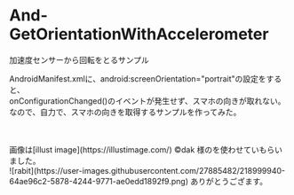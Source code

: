 # And-GetOrientationWithAccelerometer
加速度センサーから回転をとるサンプル

AndroidManifest.xmlに、android:screenOrientation="portrait"の設定をすると、<br/>
onConfigurationChanged()のイベントが発生せず、スマホの向きが取れない。<br/>
なので、自力で、スマホの向きを取得するサンプルを作ってみた。<br/>

<br/>
<br/>
画像は[illust image](https://illustimage.com/) ©dak 様のを使わせていもらいました。<br/>
![rabit](https://user-images.githubusercontent.com/27885482/218999940-64ae96c2-5878-4244-9771-ae0edd1892f9.png)
ありがとうござます。
